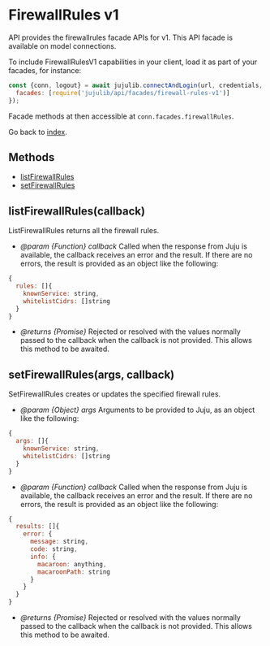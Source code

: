 <!---
NOTE: this file has been generated by the doc command in js-libjuju
on Tue 2018/11/27 16:23:14 UTC. Do not manually edit this file.
--->
# FirewallRules v1

API provides the firewallrules facade APIs for v1.
This API facade is available on model connections.

To include FirewallRulesV1 capabilities in your client, load it as
part of your facades, for instance:
```javascript
const {conn, logout} = await jujulib.connectAndLogin(url, credentials, {
  facades: [require('jujulib/api/facades/firewall-rules-v1')]
});
```
Facade methods at then accessible at `conn.facades.firewallRules`.

Go back to [index](index.md).

## Methods
- [listFirewallRules](#listFirewallRulescallback)
- [setFirewallRules](#setFirewallRulesargs-callback)

## listFirewallRules(callback)
ListFirewallRules returns all the firewall rules.

- *@param {Function} callback* Called when the response from Juju is available,
  the callback receives an error and the result. If there are no errors, the
  result is provided as an object like the following:
```javascript
{
  rules: []{
    knownService: string,
    whitelistCidrs: []string
  }
}
```
- *@returns {Promise}* Rejected or resolved with the values normally passed to
  the callback when the callback is not provided.
  This allows this method to be awaited.

## setFirewallRules(args, callback)
SetFirewallRules creates or updates the specified firewall rules.

- *@param {Object} args* Arguments to be provided to Juju, as an object like
  the following:
```javascript
{
  args: []{
    knownService: string,
    whitelistCidrs: []string
  }
}
```
- *@param {Function} callback* Called when the response from Juju is available,
  the callback receives an error and the result. If there are no errors, the
  result is provided as an object like the following:
```javascript
{
  results: []{
    error: {
      message: string,
      code: string,
      info: {
        macaroon: anything,
        macaroonPath: string
      }
    }
  }
}
```
- *@returns {Promise}* Rejected or resolved with the values normally passed to
  the callback when the callback is not provided.
  This allows this method to be awaited.